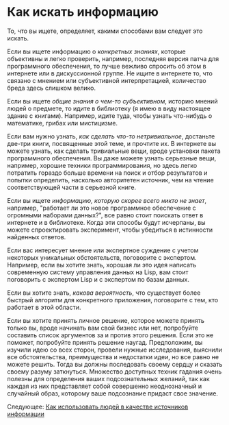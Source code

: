 # Как искать информацию
[//]: # (Version:1.0.0)
То, что вы ищете, определяет, какими способами вам следует это искать.

Если вы ищете информацию о *конкретных знаниях*, которые объективны и легко проверить, например, последняя версия патча для программного обеспечения, то лучше вежливо спросить об этом в интернете или в дискуссионной группе. Не ищите в интернете то, что связано с мнением или субъективной интерпретацией, количество бреда здесь слишком велико.

Если вы ищете *общие знания о чем-то субъективном*, историю мнений людей о предмете, то идите в библиотеку (я имею в виду настоящее здание с книгами). Например, идите туда, чтобы узнать что-нибудь о математике, грибах или мистицизме.

Если вам нужно узнать, *как сделать что-то нетривиальное*, достаньте две-три книги, посвященные этой теме, и прочтите их. В интернете вы можете узнать, как сделать тривиальные вещи, вроде установки пакета программного обеспечения. Вы даже можете узнать серьезные вещи, например, хорошие техники программирования, но здесь легко потратить гораздо больше времени на поиск и отбор результатов и попытки определить, насколько авторитетен источник, чем на чтение соответствующей части в серьезной книге.

Если вы ищете *информацию, которую скорее всего никто не знает*, например, "работает ли это новое программное обеспечение с огромными наборами данных?", все равно стоит поискать ответ в интернете и в библиотеке. Когда эти способы будут исчерпаны, вы можете спроектировать эксперимент, чтобы убедиться в истинности найденных ответов.

Если вас интересует мнение или экспертное суждение с учетом некоторых уникальных обстоятельств, поговорите с экспертом. Например, если вы хотите знать, хорошая ли это идея написать современную систему управления данных на Lisp, вам стоит поговорить с экспертом Lisp и с экспертом по базам данных.

Если вы хотите знать, *какова вероятность*, что существует более быстрый алгоритм для конкретного приложения, поговорите с тем, кто работает в этой области.

Если вы хотите принять личное решение, которое можете принять только вы, вроде начинать вам свой бизнес или нет, попробуйте составить список аргументов за и против этого решения. Если это не поможет, попробуйте принять решение наугад. Предположим, вы изучили идею со всех сторон, провели нужные исследования, выяснили все обстоятельства, преимущества и недостатки идеи, но все равно не можете решить. Тогда вы должны последовать своему сердцу и сказать своему разуму заткнуться. Множество доступных техник гадания очень полезны для определения ваших подсознательных желаний, так как каждая из них представляет собой совершенно неоднозначный и случайный образ, которому ваше подсознание придаст свое значение.

Следующее: [Как использовать людей в качестве источников информации](04-How-to-Utilize-People-as-Information-Sources.md)

